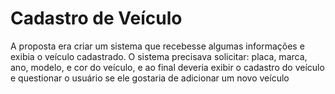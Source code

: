 # Cadastro de Veículo

A proposta era criar um sistema que recebesse algumas informações e exibia o veículo cadastrado.
O sistema precisava solicitar: placa, marca, ano, modelo, e cor do veículo, e ao final deveria exibir o cadastro do veículo e questionar o usuário se ele gostaria de adicionar um novo veículo